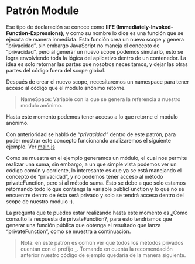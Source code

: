 # Patrón Module

Ese tipo de declaración se conoce como **IIFE (Immediately-Invoked-Function-Expressions)**, y como su nombre lo dice es una función que se ejecuta de manera inmediata. Esta función crea un nuevo scope y genera “privacidad”, sin embargo JavaScript no maneja el concepto de “privacidad”, pero al generar un nuevo scope podemos simularlo, esto se logra envolviendo toda la lógica del aplicativo dentro de un contenedor. La idea es solo retornar las partes que nosotros necesitamos, y dejar las otras partes del código fuera del scope global.

Después de crear el nuevo scope, necesitaremos un namespace para tener acceso al código que el modulo anónimo retorne.

> NameSpace: Variable con la que se genera la referencia a nuestro modulo anónimo.

Hasta este momento podemos tener acceso a lo que retorne el modulo anónimo.

Con anterioridad se habló de _“privacidad”_ dentro de este patrón, para poder mostrar este concepto funcionando analizaremos el siguiente ejemplo. Ver [main.js](./main.js)

Como se muestra en el ejemplo generamos un módulo, el cual nos permite realizar una suma, sin embargo, a un que simple vista podemos ver un código común y corriente, lo interesante es que ya se está manejando el concepto de “privacidad”, y no podemos tener acceso al método privateFunction, pero si al método suma. Esto se debe a que solo estamos retornando todo lo que contenga la variable publicFunction y lo que no se encuentre dentro de ésta será privado y solo se tendrá acceso dentro del scope de nuestro modulo :).

La pregunta que te puedes estar realizando hasta este momento es ¿Cómo consulto la respuesta de privateFunction?, para esto tendríamos que generar una función pública que obtenga el resultado que lanza “privateFunction”, como se muestra a continuación.

> Nota: en este patrón es común ver que todos los métodos privados cuentan con el prefijo \_. Tomando en cuenta la recomendación anterior nuestro código de ejemplo quedaría de la manera siguiente.
